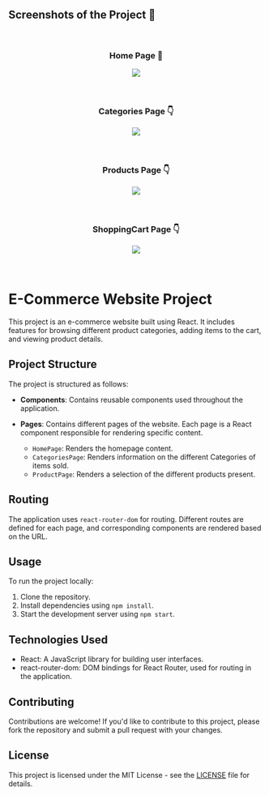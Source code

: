 

<h2>Screenshots of the Project 📸</h2>
<br>
<h3 align='center'>Home Page 🏡</h3>

<div align='center'>
<img src='./src/img/Screenshots/homepage.png'/>

</div>
<br><br>
<h3 align='center'>Categories Page 👇</h3>

<div align='center'>
<img src='./src/img/Screenshots/categories.png'/>
</div>
<br>
<br>
<h3 align='center'>Products Page 👇</h3>

<div align='center'>
<img src='./src/img/Screenshots/products.png'/>
</div>
<br>
<br>
<h3 align='center'>ShoppingCart Page 👇</h3>

<div align='center'>
<img src='./src/img/Screenshots/shoppingCart.png'/>
</div>
<br>
<br>

# E-Commerce Website Project

This project is an e-commerce website built using React. It includes features for browsing different product categories, adding items to the cart, and viewing product details.

## Project Structure

The project is structured as follows:

- **Components**: Contains reusable components used throughout the application.

- **Pages**: Contains different pages of the website. Each page is a React component responsible for rendering specific content.
  - `HomePage`: Renders the homepage content.
  - `CategoriesPage`: Renders information on the different Categories of items sold.
  - `ProductPage`: Renders a selection of the different products present.

## Routing

The application uses `react-router-dom` for routing. Different routes are defined for each page, and corresponding components are rendered based on the URL.

## Usage

To run the project locally:

1. Clone the repository.
2. Install dependencies using `npm install`.
3. Start the development server using `npm start`.

## Technologies Used

- React: A JavaScript library for building user interfaces.
- react-router-dom: DOM bindings for React Router, used for routing in the application.

## Contributing

Contributions are welcome! If you'd like to contribute to this project, please fork the repository and submit a pull request with your changes.

## License

This project is licensed under the MIT License - see the [LICENSE](./LICENSE) file for details.
